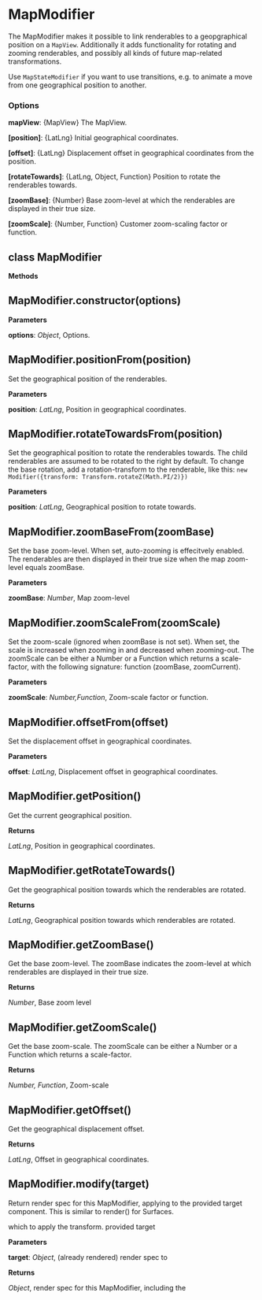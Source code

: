 MapModifier
===========
The MapModifier makes it possible to link renderables to a geopgraphical position on a `MapView`.
Additionally it adds functionality for rotating and zooming renderables, and possibly all kinds of future
map-related transformations.

Use `MapStateModifier` if you want to use transitions, e.g. to animate a move from one geographical position
to another.

### Options

**mapView**: {MapView} The MapView.

**[position]**: {LatLng} Initial geographical coordinates.

**[offset]**: {LatLng} Displacement offset in geographical coordinates from the position.

**[rotateTowards]**: {LatLng, Object, Function} Position to rotate the renderables towards.

**[zoomBase]**: {Number} Base zoom-level at which the renderables are displayed in their true size.

**[zoomScale]**: {Number, Function} Customer zoom-scaling factor or function.


class MapModifier
-----------------
**Methods**

MapModifier.constructor(options)
--------------------------------
**Parameters**

**options**:  *Object*,  Options.

MapModifier.positionFrom(position)
----------------------------------
Set the geographical position of the renderables.



**Parameters**

**position**:  *LatLng*,  Position in geographical coordinates.

MapModifier.rotateTowardsFrom(position)
---------------------------------------
Set the geographical position to rotate the renderables towards.
The child renderables are assumed to be rotated to the right by default.
To change the base rotation, add a rotation-transform to the renderable, like this:
`new Modifier({transform: Transform.rotateZ(Math.PI/2)})`



**Parameters**

**position**:  *LatLng*,  Geographical position to rotate towards.

MapModifier.zoomBaseFrom(zoomBase)
----------------------------------
Set the base zoom-level. When set, auto-zooming is effecitvely enabled.
The renderables are then displayed in their true size when the map zoom-level equals zoomBase.



**Parameters**

**zoomBase**:  *Number*,  Map zoom-level

MapModifier.zoomScaleFrom(zoomScale)
------------------------------------
Set the zoom-scale (ignored when zoomBase is not set). When set, the scale is increased when zooming in and
decreased when zooming-out. The zoomScale can be either a Number or a Function which returns
a scale-factor, with the following signature: function (zoomBase, zoomCurrent).



**Parameters**

**zoomScale**:  *Number,Function*,  Zoom-scale factor or function.

MapModifier.offsetFrom(offset)
------------------------------
Set the displacement offset in geographical coordinates.



**Parameters**

**offset**:  *LatLng*,  Displacement offset in geographical coordinates.

MapModifier.getPosition()
-------------------------
Get the current geographical position.



**Returns**

*LatLng*,  Position in geographical coordinates.

MapModifier.getRotateTowards()
------------------------------
Get the geographical position towards which the renderables are rotated.



**Returns**

*LatLng*,  Geographical position towards which renderables are rotated.

MapModifier.getZoomBase()
-------------------------
Get the base zoom-level. The zoomBase indicates the zoom-level at which renderables are
displayed in their true size.



**Returns**

*Number*,  Base zoom level

MapModifier.getZoomScale()
--------------------------
Get the base zoom-scale. The zoomScale can be either a Number or a Function which returns
a scale-factor.



**Returns**

*Number, Function*,  Zoom-scale

MapModifier.getOffset()
-----------------------
Get the geographical displacement offset.



**Returns**

*LatLng*,  Offset in geographical coordinates.

MapModifier.modify(target)
--------------------------
Return render spec for this MapModifier, applying to the provided
target component.  This is similar to render() for Surfaces.


which to apply the transform.
provided target


**Parameters**

**target**:  *Object*,  (already rendered) render spec to

**Returns**

*Object*,  render spec for this MapModifier, including the

